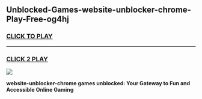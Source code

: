 
## Unblocked-Games-website-unblocker-chrome-Play-Free-og4hj
<h3>
<a href="https://premium76.site?title=website-unblocker-chrome&ref=21A">CLICK TO PLAY</a></h3>
<hr>

<h3>
<a href="https://premium76.site?title=website-unblocker-chrome&ref=21A">CLICK 2 PLAY</a>
  
</h3>

<a href="https://premium76.site?title=website-unblocker-chrome&ref=21A"><img src="https://clearcache.store/games.png"></a>


**website-unblocker-chrome games unblocked: Your Gateway to Fun and Accessible Online Gaming**
